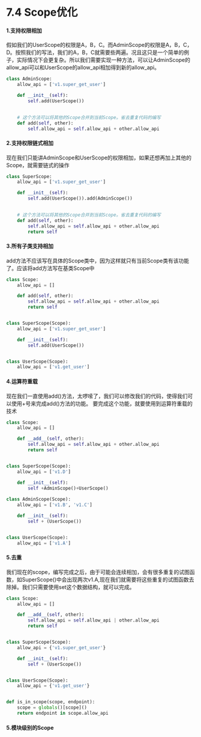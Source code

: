 # 7.4 Scope优化

#### 1.支持权限相加

假如我们的UserScope的权限是A，B，C。而AdminScope的权限是A，B，C，D。按照我们的写法，我们的A，B，C就需要些两遍。况且这只是一个简单的例子，实际情况下会更复杂。所以我们需要实现一种方法，可以让AdminScope的allow_api可以和UserScope的allow_api相加得到新的allow_api。

```python
class AdminScope:
    allow_api = ['v1.super_get_user']

    def __init__(self):
        self.add(UserScope())

    
    # 这个方法可以将其他的Scope合并到当前Scope。省去重复代码的编写
    def add(self, other):
        self.allow_api = self.allow_api + other.allow_api
```

#### 2.支持权限链式相加

现在我们只能讲AdminScope和UserScope的权限相加，如果还想再加上其他的Scope，就需要链式的操作
```python
class SuperScope:
    allow_api = ['v1.super_get_user']

    def __init__(self):
        self.add(UserScope()).add(AdminScope())

    
    # 这个方法可以将其他的Scope合并到当前Scope。省去重复代码的编写
    def add(self, other):
        self.allow_api = self.allow_api + other.allow_api
        return self

```

#### 3.所有子类支持相加

add方法不应该写在具体的Scope类中，因为这样就只有当前Scope类有该功能了。应该将add方法写在基类Scope中
```python
class Scope:
    allow_api = []

    def add(self, other):
        self.allow_api = self.allow_api + other.allow_api
        return self


class SuperScope(Scope):
    allow_api = ['v1.super_get_user']

    def __init__(self):
        self.add(UserScope())


class UserScope(Scope):
    allow_api = ['v1.get_user']
```

#### 4.运算符重载

现在我们一直使用add()方法，太啰嗦了，我们可以修改我们的代码，使得我们可以使用+号来完成add()方法的功能。
要完成这个功能，就要使用到运算符重载的技术
```python
class Scope:
    allow_api = []

    def __add__(self, other):
        self.allow_api = self.allow_api + other.allow_api
        return self


class SuperScope(Scope):
    allow_api = ['v1.D']

    def __init__(self):
        self +AdminScope()+UserScope()
        
class AdminScope(Scope):
    allow_api = ['v1.B', 'v1.C']

    def __init__(self):
        self + (UserScope())


class UserScope(Scope):
    allow_api = ['v1.A']
```

#### 5.去重

我们现在的scope，编写完成之后，由于可能会连续相加，会有很多重复的试图函数，如SuperScope()中会出现两次v1.A,现在我们就需要将这些重复的试图函数去除掉。我们只需要使用set这个数据结构，就可以完成。

```python
class Scope:
    allow_api = []

    def __add__(self, other):
        self.allow_api = self.allow_api | other.allow_api
        return self


class SuperScope(Scope):
    allow_api = {'v1.super_get_user'}

    def __init__(self):
        self + (UserScope())


class UserScope(Scope):
    allow_api = {'v1.get_user'}


def is_in_scope(scope, endpoint):
    scope = globals()[scope]()
    return endpoint in scope.allow_api
```

#### 5.模块级别的Scope


